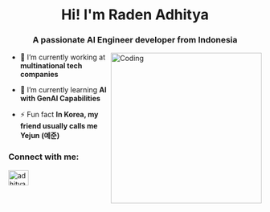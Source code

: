 <h1 align="center">Hi! I'm Raden Adhitya</h1>
<h3 align="center">A passionate AI Engineer developer from Indonesia</h3>
<img align="right" alt="Coding" width="300" src="https://miro.medium.com/max/1360/1*nWQ_U5NKEfNeGCTfh_2-Mw.gif">

- 🔭 I’m currently working at **multinational tech companies**

- 🌱 I’m currently learning **AI with GenAI Capabilities**

- ⚡ Fun fact **In Korea, my friend usually calls me Yejun (예준)**

<h3 align="left">Connect with me:</h3>
<p align="left">
<a href="https://linkedin.com/in/adhityaraar" target="blank"><img align="center" src="https://raw.githubusercontent.com/rahuldkjain/github-profile-readme-generator/master/src/images/icons/Social/linked-in-alt.svg" alt="adhityaraar" height="30" width="40" /></a>
</p>
